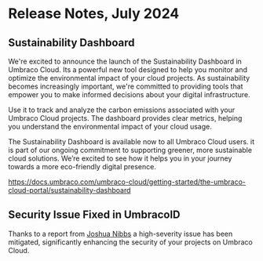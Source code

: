 # Release Notes, July 2024

## Sustainability Dashboard

We're excited to announce the launch of the Sustainability Dashboard in Umbraco Cloud. Its a powerful new tool designed to help you monitor and optimize the environmental impact of your cloud projects. As sustainability becomes increasingly important, we're committed to providing tools that empower you to make informed decisions about your digital infrastructure.


Use it to track and analyze the carbon emissions associated with your Umbraco Cloud projects. The dashboard provides clear metrics, helping you understand the environmental impact of your cloud usage.

The Sustainability Dashboard is available now to all Umbraco Cloud users. it is part of our ongoing commitment to supporting greener, more sustainable cloud solutions. We’re excited to see how it helps you in your journey towards a more eco-friendly digital presence.

https://docs.umbraco.com/umbraco-cloud/getting-started/the-umbraco-cloud-portal/sustainability-dashboard

## Security Issue Fixed in UmbracoID

Thanks to a report from [Joshua Nibbs](https://www.linkedin.com/in/joshua-nibbs/) a high-severity issue has been mitigated, significantly enhancing the security of your projects on Umbraco Cloud.
